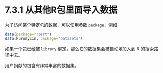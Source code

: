 # 7.3.1 从其他R包里面导入数据

为了访问某个特定包的数据，可以使用参数 `package`，例如

```R
data(package="rpart")
data(Puromycin, package="datasets")
```

如果一个包已经被 `library` 绑定，那么它的数据集会被自动地加入到 R 的搜索路径中去。

用户捐献的包含有非常丰富的数据集。